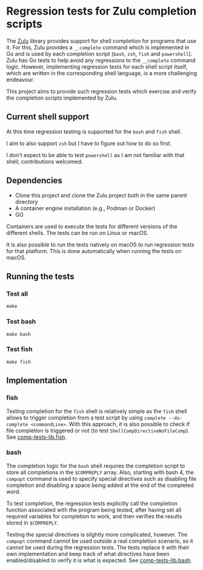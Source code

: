 # Regression tests for Zulu completion scripts

The [Zulu](https://github.com/zulucmd/zulu) library provides support for shell
completion for programs that use it.  For this, Zulu provides a `__complete`
command which is implemented in Go and is used by each completion script
(`bash`, `zsh`, `fish` and `powershell`). Zulu has Go tests to help avoid any
regressions to the `__complete` command logic.
However, implementing regression tests for each shell script itself, which are
written in the corresponding shell language, is a more challenging endeavour.

This project aims to provide such regression tests which exercise and verify the
completion scripts implemented by Zulu.

## Current shell support

At this time regression testing is supported for the `bash` and `fish` shell.

I aim to also support `zsh` but I have to figure out how to do so first.

I don't expect to be able to test `powershell` as I am not familiar with that shell;
contributions welcomed.

## Dependencies

- Clone this project and clone the Zulu project both in the same parent directory
- A container engine installation (e.g., Podman or Docker)
- GO

Containers are used to execute the tests for different versions of the different
shells.  The tests can be run on Linux or macOS.

It is also possible to run the tests natively on macOS to run regression tests
for that platform. This is done automatically when running the tests on macOS.

## Running the tests

### Test all

```shell
make
```

### Test bash

```shell
make bash
```

### Test fish

```shell
make fish
```

## Implementation

### fish

Testing completion for the `fish` shell is relatively simple as the `fish` shell
allows to trigger completion from a test script by using `complete --do-complete <commandLine>`.
With this approach, it is also possible to check if file completion is triggered or not
(to test `ShellCompDirectiveNoFileComp`).
See [comp-tests-lib.fish](src/comp-test-lib.fish).

### bash

The completion logic for the `bash` shell requires the completion script to store all
completions in the `$COMPREPLY` array.  Also, starting with bash 4, the `compopt` command
is used to specify special directives such as disabling file completion and disabling a space
being added at the end of the completed word.

To test completion, the regression tests explicitly call the completion function associated
with the program being tested, after having set all required variables for completion to work,
and then verifies the results stored in `$COMPREPLY`.

Testing the special directives is slightly more complicated, however.  The `compopt` command
cannot be used outside a real completion scenario, so it cannot be used during the
regression tests.  The tests replace it with their own implementation and keep track
of what directives have been enabled/disabled to verify it is what is expected.
See [comp-tests-lib.bash](src/comp-test-lib.bash).
